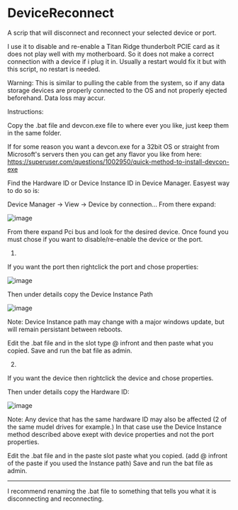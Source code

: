 # DeviceReconnect
A scrip that will disconnect and reconnect your selected device or port.

I use it to disable and re-enable a Titan Ridge thunderbolt PCIE card as it does not play well with my motherboard. So it does not make a correct connection with a device if i plug it in. Usually a restart would fix it but with this script, no restart is needed.

Warning: This is similar to pulling the cable from the system, so if any data storage devices are properly connected to the OS and not properly ejected beforehand. Data loss may accur. 


Instructions:

Copy the .bat file and devcon.exe file to where ever you like, just keep them in the same folder. 




If for some reason you want a devcon.exe for a 32bit OS or straight from Microsoft's servers then you can get any flavor you like from here: https://superuser.com/questions/1002950/quick-method-to-install-devcon-exe

Find the Hardware ID or Device Instance ID in Device Manager. Easyest way to do so is:

Device Manager -> View -> Device by connection...
From there expand:

![image](https://user-images.githubusercontent.com/12912602/119267349-e4ce3400-bbf6-11eb-8f6f-15765c6f8a9d.png)

From there expand Pci bus and look for the desired device.
Once found you must chose if you want to disable/re-enable the device or the port.

1)
If you want the port then rightclick the port and chose properties:

![image](https://user-images.githubusercontent.com/12912602/119267479-80f83b00-bbf7-11eb-936e-a8905fd1a1e8.png)

Then under details copy the Device Instance Path

![image](https://user-images.githubusercontent.com/12912602/119267520-b2710680-bbf7-11eb-863e-54a966fb031b.png)

Note: Device Instance path may change with a major windows update, but will remain persistant between reboots.

Edit the .bat file and in the slot type @ infront and then paste what you copied.
Save and run the bat file as admin.

2)
If you want the device then rightclick the device and chose properties.

Then under details copy the Hardware ID:

![image](https://user-images.githubusercontent.com/12912602/119267786-b7828580-bbf8-11eb-9833-1378dd44ee9b.png)

Note: Any device that has the same hardware ID may also be affected (2 of the same mudel drives for example.) In that case use the Device Instance method described above exept with device properties and not the port properties.

Edit the .bat file and in the paste slot paste what you copied. (add @ infront of the paste if you used the Instance path)
Save and run the bat file as admin.

_____________________________________________________

I recommend renaming the .bat file to something that tells you what it is disconnecting and reconnecting.
